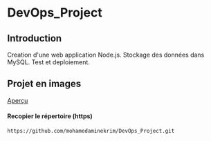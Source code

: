 # DevOps_Project
## Introduction
Creation d'une web application Node.js. Stockage des données dans MySQL. Test et deploiement.
## Projet en images
[Aperçu](ANNEX/ANNEXE.md)

#### Recopier le répertoire (https)
	https://github.com/mohamedaminekrim/DevOps_Project.git

